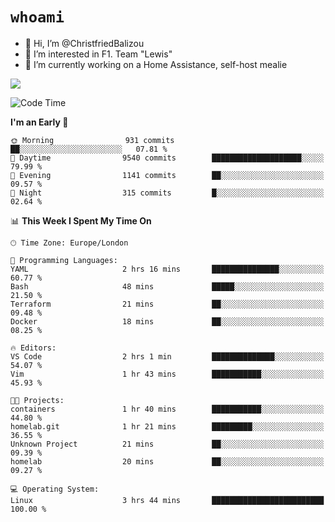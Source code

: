 # `whoami`

- 👋 Hi, I’m @ChristfriedBalizou
- 👀 I’m interested in F1. Team "Lewis"
- 🌱 I’m currently working on a Home Assistance, self-host mealie
<!--
- 💞️ I’m looking to collaborate on
- 📫 How to reach me /dev/stdin
-->


![](https://github-readme-stats.vercel.app/api?username=Christfriedbalizou&show_icons=true&hide_title=true&theme=solarized-dark&count_private=true&hide=stars)
<!-- 
  ![](https://github-readme-stats.vercel.app/api/top-langs/?username=Christfriedbalizou&show_icons=true&hide_title=true&theme=solarized-dark&layout=compact&show_icons=true&count_private=false)
-->


<!--START_SECTION:waka-->
![Code Time](http://img.shields.io/badge/Code%20Time-114%20hrs%207%20mins-blue)

**I'm an Early 🐤** 

```text
🌞 Morning                931 commits         ██░░░░░░░░░░░░░░░░░░░░░░░   07.81 % 
🌆 Daytime                9540 commits        ████████████████████░░░░░   79.99 % 
🌃 Evening                1141 commits        ██░░░░░░░░░░░░░░░░░░░░░░░   09.57 % 
🌙 Night                  315 commits         █░░░░░░░░░░░░░░░░░░░░░░░░   02.64 % 
```


📊 **This Week I Spent My Time On** 

```text
🕑︎ Time Zone: Europe/London

💬 Programming Languages: 
YAML                     2 hrs 16 mins       ███████████████░░░░░░░░░░   60.77 % 
Bash                     48 mins             █████░░░░░░░░░░░░░░░░░░░░   21.50 % 
Terraform                21 mins             ██░░░░░░░░░░░░░░░░░░░░░░░   09.48 % 
Docker                   18 mins             ██░░░░░░░░░░░░░░░░░░░░░░░   08.25 % 

🔥 Editors: 
VS Code                  2 hrs 1 min         ██████████████░░░░░░░░░░░   54.07 % 
Vim                      1 hr 43 mins        ███████████░░░░░░░░░░░░░░   45.93 % 

🐱‍💻 Projects: 
containers               1 hr 40 mins        ███████████░░░░░░░░░░░░░░   44.80 % 
homelab.git              1 hr 21 mins        █████████░░░░░░░░░░░░░░░░   36.55 % 
Unknown Project          21 mins             ██░░░░░░░░░░░░░░░░░░░░░░░   09.39 % 
homelab                  20 mins             ██░░░░░░░░░░░░░░░░░░░░░░░   09.27 % 

💻 Operating System: 
Linux                    3 hrs 44 mins       █████████████████████████   100.00 % 
```


<!--END_SECTION:waka-->


<!---
ChristfriedBalizou/ChristfriedBalizou is a ✨ special ✨ repository because its `README.md` (this file) appears on your GitHub profile.
You can click the Preview link to take a look at your changes.
--->
